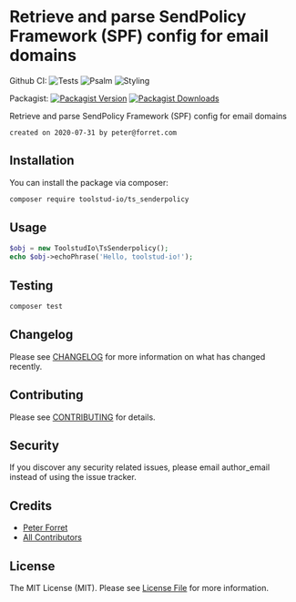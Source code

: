 # Retrieve and parse SendPolicy Framework (SPF) config for email domains

Github CI: 
![Tests](https://github.com/toolstud-io/ts_senderpolicy/workflows/Run%20Tests/badge.svg)
![Psalm](https://github.com/toolstud-io/ts_senderpolicy/workflows/Detect%20Psalm%20warnings/badge.svg)
![Styling](https://github.com/toolstud-io/ts_senderpolicy/workflows/Check%20&%20fix%20styling/badge.svg)

Packagist: 
[![Packagist Version](https://img.shields.io/packagist/v/toolstud-io/ts_senderpolicy.svg?style=flat-square)](https://packagist.org/packages/toolstud-io/ts_senderpolicy)
[![Packagist Downloads](https://img.shields.io/packagist/dt/toolstud-io/ts_senderpolicy.svg?style=flat-square)](https://packagist.org/packages/toolstud-io/ts_senderpolicy)

Retrieve and parse SendPolicy Framework (SPF) config for email domains

	created on 2020-07-31 by peter@forret.com

## Installation

You can install the package via composer:

```bash
composer require toolstud-io/ts_senderpolicy
```

## Usage

``` php
$obj = new ToolstudIo\TsSenderpolicy();
echo $obj->echoPhrase('Hello, toolstud-io!');
```

## Testing

``` bash
composer test
```

## Changelog

Please see [CHANGELOG](CHANGELOG.md) for more information on what has changed recently.

## Contributing

Please see [CONTRIBUTING](CONTRIBUTING.md) for details.

## Security

If you discover any security related issues, please email author_email instead of using the issue tracker.

## Credits

- [Peter Forret](https://github.com/toolstud-io)
- [All Contributors](../../contributors)

## License

The MIT License (MIT). Please see [License File](LICENSE.md) for more information.
